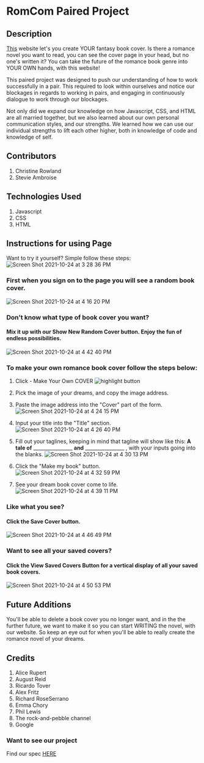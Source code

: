 # RomCom Paired Project

## Description
[This](https://stevieamb.github.io/romcom/) website let's you create YOUR fantasy book cover. Is there a romance novel you want to read, you can see the cover page in your head, but no one's written it? You can take the future of the romance book genre into YOUR OWN hands, with this website!

This paired project was designed to push our understanding of how to work successfully in a pair. This required to look within ourselves and notice our blockages in regards to working in pairs, and engaging in continuously dialogue to work through our blockages.

Not only did we expand our knowledge on how Javascript, CSS, and HTML are all married together, but we also learned about our own personal communication styles, and our strengths. We learned how we can use our individual strengths to lift each other higher, both in knowledge of code and knowledge of self.

## Contributors
1. Christine Rowland
2. Stevie Ambroise

## Technologies Used
1. Javascript
1. CSS
1. HTML

## Instructions for using Page
Want to try it yourself? Simple follow these steps:
![Screen Shot 2021-10-24 at 3 28 36 PM](https://user-images.githubusercontent.com/89324625/138614002-c58267ab-e3b4-456e-8a34-142997697956.png)

### First when you sign on to the page you will see a random book cover.
![Screen Shot 2021-10-24 at 4 16 20 PM](https://user-images.githubusercontent.com/90149529/138615185-efd0fea3-d567-44a5-891f-24a0b166bd97.png)

### Don't know what type of book cover you want?  
#### Mix it up with our Show New Random Cover button.  Enjoy the fun of endless possibilities.
![Screen Shot 2021-10-24 at 4 42 40 PM](https://user-images.githubusercontent.com/90149529/138615921-8d91a7b7-85c7-476d-89fc-b96ce4760a5f.png)

### To make your own romance book cover follow the steps below:
1. Click - Make Your Own COVER
![highlight button](https://user-images.githubusercontent.com/90149529/138615285-f23730af-6bb5-4b1a-ab7f-4e047eae4e4e.png)

1. Pick the image of your dreams, and copy the image address.

1. Paste the image address into the "Cover" part of the form.
![Screen Shot 2021-10-24 at 4 24 15 PM](https://user-images.githubusercontent.com/90149529/138615387-d549e712-d6da-405e-89da-bdb46c1bef23.png)

1. Input your title into the "Title" section.
![Screen Shot 2021-10-24 at 4 26 40 PM](https://user-images.githubusercontent.com/90149529/138615466-c0dc4847-1314-4dbb-8a9e-cbcf4a708735.png)

1. Fill out your taglines, keeping in mind that tagline will show like this:
**A tale of** ________________ **and** ________________ , with your inputs going into the blanks.
 ![Screen Shot 2021-10-24 at 4 30 13 PM](https://user-images.githubusercontent.com/90149529/138615553-3b831dba-d03e-4ae5-9199-52c8ab98bae3.png)

1. Click the "Make my book" button.
![Screen Shot 2021-10-24 at 4 32 59 PM](https://user-images.githubusercontent.com/90149529/138615623-9641d4f8-36ed-4f7b-98c2-4613240b6e0a.png)

1. See your dream book cover come to life.
![Screen Shot 2021-10-24 at 4 39 11 PM](https://user-images.githubusercontent.com/90149529/138615797-01b94dfe-8c07-4597-bbc5-291e9a6f1820.png)


### Like what you see?
#### Click the Save Cover button.
![Screen Shot 2021-10-24 at 4 46 49 PM](https://user-images.githubusercontent.com/90149529/138616027-920ceafa-0d59-43b5-8633-b2653a6e698e.png)

### Want to see all your saved covers?
#### Click the View Saved Covers Button for a vertical display of all your saved book covers.  
![Screen Shot 2021-10-24 at 4 50 53 PM](https://user-images.githubusercontent.com/90149529/138616099-facadf17-d026-4de4-ae16-518af2738914.png)


## Future Additions
You'll be able to delete a book cover you no longer want, and in the the further future, we want to make it so you can start WRITING the novel, with our website. So keep an eye out for when you'll be able to really create the romance novel of your dreams.

## Credits
1. Alice Rupert
1. August Reid
1. Ricardo Tover
1. Alex Fritz
1. Richard RoseSerrano
1. Emma Chory
1. Phil Lewis
1. The rock-and-pebble channel
1. Google

### Want to see our project
Find our spec [HERE](https://frontend.turing.io/projects/module-1/romcom-pair.html)
